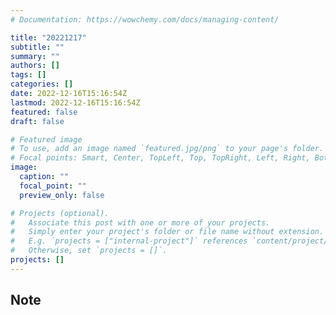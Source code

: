 ```yaml
---
# Documentation: https://wowchemy.com/docs/managing-content/

title: "20221217"
subtitle: ""
summary: ""
authors: []
tags: []
categories: []
date: 2022-12-16T15:16:54Z
lastmod: 2022-12-16T15:16:54Z
featured: false
draft: false

# Featured image
# To use, add an image named `featured.jpg/png` to your page's folder.
# Focal points: Smart, Center, TopLeft, Top, TopRight, Left, Right, BottomLeft, Bottom, BottomRight.
image:
  caption: ""
  focal_point: ""
  preview_only: false

# Projects (optional).
#   Associate this post with one or more of your projects.
#   Simply enter your project's folder or file name without extension.
#   E.g. `projects = ["internal-project"]` references `content/project/deep-learning/index.md`.
#   Otherwise, set `projects = []`.
projects: []
---
```


## Note

